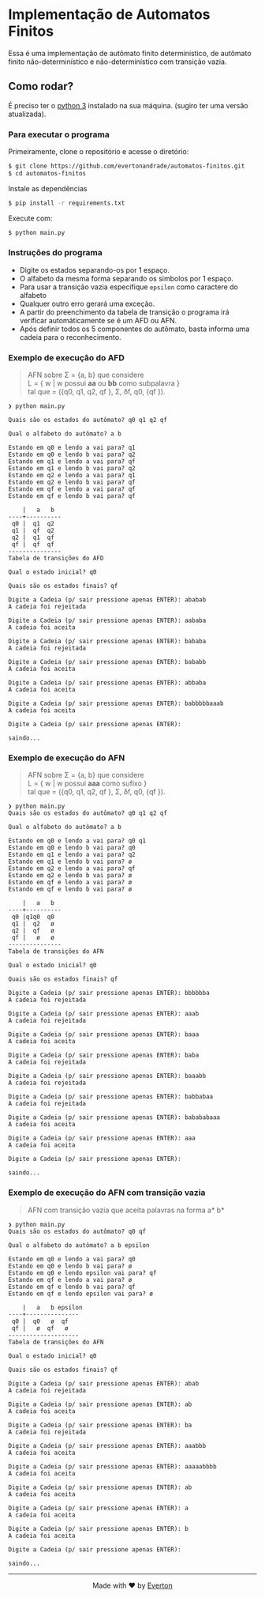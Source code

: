 # Implementação de Automatos Finitos
 Essa é uma implementação de autômato finito determinístico, de autômato finito não-determinístico e não-determinístico com transição vazia.

## Como rodar?
É preciso ter o [python 3](https://www.python.org/downloads/) instalado na sua máquina. (sugiro ter uma versão atualizada).  

### Para executar o programa

Primeiramente, clone o repositório e acesse o diretório:
```bash
$ git clone https://github.com/evertonandrade/automatos-finitos.git
$ cd automatos-finitos
```

Instale as dependências
```bash
$ pip install -r requirements.txt
```

Execute com:
```bash
$ python main.py
```

### Instruções do programa
- Digite os estados separando-os por 1 espaço.
- O alfabeto da mesma forma separando os simbolos por 1 espaço.
- Para usar a transição vazia especifique `epsilon` como caractere do alfabeto
- Qualquer outro erro gerará uma exceção.
- A partir do preenchimento da tabela de transição o programa irá verificar automáticamente se é um AFD ou AFN.
- Após definir todos os 5 componentes do autômato, basta informa uma cadeia para o reconhecimento.  

### Exemplo de execução do AFD
> AFN sobre Σ = {a, b} que considere  
> L = { w | w possui **aa** ou **bb** como subpalavra }  
> tal que = ({q0, q1, q2, qf }, Σ, δf, q0, {qf }).  

```
❯ python main.py

Quais são os estados do autômato? q0 q1 q2 qf

Qual o alfabeto do autômato? a b

Estando em q0 e lendo a vai para? q1
Estando em q0 e lendo b vai para? q2
Estando em q1 e lendo a vai para? qf
Estando em q1 e lendo b vai para? q2
Estando em q2 e lendo a vai para? q1
Estando em q2 e lendo b vai para? qf
Estando em qf e lendo a vai para? qf
Estando em qf e lendo b vai para? qf

    |   a   b
----+----------
 q0 |  q1  q2
 q1 |  qf  q2
 q2 |  q1  qf
 qf |  qf  qf
---------------
Tabela de transições do AFD 

Qual o estado inicial? q0

Quais são os estados finais? qf

Digite a Cadeia (p/ sair pressione apenas ENTER): ababab
A cadeia foi rejeitada

Digite a Cadeia (p/ sair pressione apenas ENTER): aababa
A cadeia foi aceita

Digite a Cadeia (p/ sair pressione apenas ENTER): bababa
A cadeia foi rejeitada

Digite a Cadeia (p/ sair pressione apenas ENTER): bababb
A cadeia foi aceita

Digite a Cadeia (p/ sair pressione apenas ENTER): abbaba
A cadeia foi aceita

Digite a Cadeia (p/ sair pressione apenas ENTER): babbbbbaaab
A cadeia foi aceita

Digite a Cadeia (p/ sair pressione apenas ENTER): 

saindo...
```

### Exemplo de execução do AFN
> AFN sobre Σ = {a, b} que considere  
> L = { w | w possui **aaa** como sufixo }  
> tal que = ({q0, q1, q2, qf }, Σ, δf, q0, {qf }).

``` 
❯ python main.py
Quais são os estados do autômato? q0 q1 q2 qf

Qual o alfabeto do autômato? a b

Estando em q0 e lendo a vai para? q0 q1
Estando em q0 e lendo b vai para? q0
Estando em q1 e lendo a vai para? q2
Estando em q1 e lendo b vai para? ø
Estando em q2 e lendo a vai para? qf
Estando em q2 e lendo b vai para? ø
Estando em qf e lendo a vai para? ø
Estando em qf e lendo b vai para? ø

    |   a   b
----+----------
 q0 |q1q0  q0
 q1 |  q2   ø
 q2 |  qf   ø
 qf |   ø   ø
---------------
Tabela de transições do AFN 

Qual o estado inicial? q0

Quais são os estados finais? qf

Digite a Cadeia (p/ sair pressione apenas ENTER): bbbbbba
A cadeia foi rejeitada

Digite a Cadeia (p/ sair pressione apenas ENTER): aaab
A cadeia foi rejeitada

Digite a Cadeia (p/ sair pressione apenas ENTER): baaa
A cadeia foi aceita

Digite a Cadeia (p/ sair pressione apenas ENTER): baba
A cadeia foi rejeitada

Digite a Cadeia (p/ sair pressione apenas ENTER): baaabb
A cadeia foi rejeitada

Digite a Cadeia (p/ sair pressione apenas ENTER): babbabaa
A cadeia foi rejeitada

Digite a Cadeia (p/ sair pressione apenas ENTER): babababaaa
A cadeia foi aceita

Digite a Cadeia (p/ sair pressione apenas ENTER): aaa
A cadeia foi aceita

Digite a Cadeia (p/ sair pressione apenas ENTER):     

saindo...
```


### Exemplo de execução do AFN com transição vazia
> AFN com transição vazia que aceita palavras na forma a* b*  

```
❯ python main.py
Quais são os estados do autômato? q0 qf

Qual o alfabeto do autômato? a b epsilon

Estando em q0 e lendo a vai para? q0
Estando em q0 e lendo b vai para? ø
Estando em q0 e lendo epsilon vai para? qf
Estando em qf e lendo a vai para? ø
Estando em qf e lendo b vai para? qf
Estando em qf e lendo epsilon vai para? ø

    |   a   b epsilon
----+---------------
 q0 |  q0   ø  qf
 qf |   ø  qf   ø
--------------------
Tabela de transições do AFN 

Qual o estado inicial? q0

Quais são os estados finais? qf

Digite a Cadeia (p/ sair pressione apenas ENTER): abab
A cadeia foi rejeitada

Digite a Cadeia (p/ sair pressione apenas ENTER): ab
A cadeia foi aceita

Digite a Cadeia (p/ sair pressione apenas ENTER): ba
A cadeia foi rejeitada

Digite a Cadeia (p/ sair pressione apenas ENTER): aaabbb
A cadeia foi aceita

Digite a Cadeia (p/ sair pressione apenas ENTER): aaaaabbbb
A cadeia foi aceita

Digite a Cadeia (p/ sair pressione apenas ENTER): ab
A cadeia foi aceita

Digite a Cadeia (p/ sair pressione apenas ENTER): a
A cadeia foi aceita

Digite a Cadeia (p/ sair pressione apenas ENTER): b
A cadeia foi aceita

Digite a Cadeia (p/ sair pressione apenas ENTER): 

saindo...

```
---

<p align="center">
Made with ♥ by <a href="http://everton.github.io">Everton</a>
</p>

